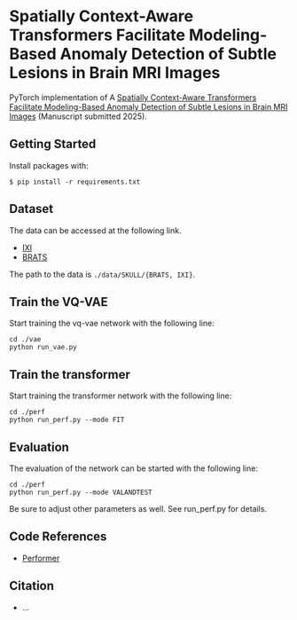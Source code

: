 # Spatially Context-Aware Transformers Facilitate Modeling-Based Anomaly Detection of Subtle Lesions in Brain MRI Images

PyTorch implementation of A [Spatially Context-Aware Transformers Facilitate Modeling-Based
Anomaly Detection of Subtle Lesions in Brain MRI Images]() (Manuscript submitted 2025).


## Getting Started

Install packages with:

```
$ pip install -r requirements.txt
```

## Dataset
The data can be accessed at the following link.
- [IXI](https://brain-development.org/ixi-dataset/)
- [BRATS](http://www.braintumorsegmentation.org/)

The path to the data is `./data/SKULL/{BRATS, IXI}`.


## Train the VQ-VAE
Start training the vq-vae network with the following line:
```
cd ./vae
python run_vae.py
```

## Train the transformer
Start training the transformer network with the following line:
```
cd ./perf
python run_perf.py --mode FIT 
```

## Evaluation
The evaluation of the network can be started with the following line:
```
cd ./perf
python run_perf.py --mode VALANDTEST 
```
Be sure to adjust other parameters as well. See run_perf.py for details.

## Code References
- [Performer](https://github.com/lucidrains/performer-pytorch)


## Citation
- ...